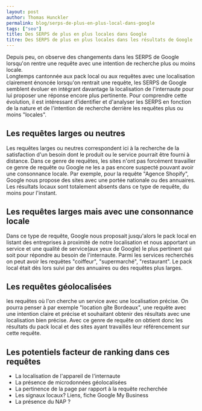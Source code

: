 ```yaml
---
layout: post
author: Thomas Hunckler
permalink: blog/serps-de-plus-en-plus-local-dans-google
tags: ["seo"]
title: Des SERPS de plus en plus locales dans Google
titre: Des SERPS de plus en plus locales dans les résultats de Google
---
```

Depuis peu, on observe des changements dans les SERPS de Google lorsqu'on rentre une requête avec une intention de recherche plus ou moins locale. \
Longtemps cantonnée aux pack local ou aux requêtes avec une localisation clairement énoncée lorsqu'on rentrait une requête, les SERPS de Google semblent évoluer en intégrant davantage la localisation de l'internaute pour lui proposer une réponse encore plus pertinente.
Pour comprendre cette évolution, il est intéressant d'identifier et d'analyser les SERPS en fonction de la nature et de l'intention de recherche derrière les requêtes plus ou moins "locales".

## Les requêtes larges ou neutres
Les requêtes larges ou neutres correspondent ici à la recherche de la satisfaction d'un besoin dont le produit ou le service pourrait être fourni à distance.
Dans ce genre de requêtes, les sites n'ont pas forcément travailler ce genre de requête ou Google ne les a pas encore suspecté pouvant avoir une consonnance locale.
Par exemple, pour la requête "Agence Shopify", Google nous propose des sites avec une portée nationale ou des annuaires. Les résultats locaux sont totalement absents dans ce type de requête, du moins pour l'instant.

## Les requêtes larges mais avec une consonnance locale
Dans ce type de requête, Google nous proposait jusqu'alors le pack local en listant des entreprises à proximité de notre localisation et nous apportant un service et une qualité de service(aux yeux de Google) le plus pertinent qui soit pour répondre au besoin de l'internaute.
Parmi les services recherchés on peut avoir les requêtes "coiffeur", "supermarché", "restaurant".
Le pack local était dès lors suivi par des annuaires ou des requêtes plus larges.

## Les requêtes géolocalisées
les requêtes où l'on cherche un service avec une localisation précise.
On pourra penser à par exemple "location gîte Bordeaux", une requête avec une intention claire et précise et souhaitant obtenir des résultats avec une localisation bien précise.
Avec ce genre de requête on obtient donc les résultats du pack local et des sites ayant travaillés leur référencement sur cette requête.


## Les potentiels facteur de ranking dans ces requêtes
- La localisation de l'appareil de l'internaute
- La présence de microdonnées géolocalisées
- La pertinence de la page par rapport à la requête recherchée
- Les signaux locaux? Liens, fiche Google My Business
- La présence du NAP ?

